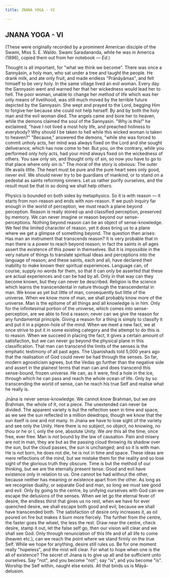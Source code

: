```yaml
---
title: JNANA YOGA - VI

---
```





  

## JNANA YOGA - VI

(These were originally recorded by a prominent American disciple of the
Swami, Miss S. E. Waldo. Swami Saradananda, while he was in America
(1896), copied them out from her notebook — *Ed*.)

Thought is all important, for "what we think we become". There was once
a Sannyāsin, a holy man, who sat under a tree and taught the people. He
drank milk, and ate only fruit, and made endless "Prānāyāmas", and felt
himself to be very holy. In the same village lived an evil woman. Every
day the Sannyasin went and warned her that her wickedness would lead her
to hell. The poor woman, unable to change her method of life which was
her only means of livelihood, was still much moved by the terrible
future depicted by the Sannyasin. She wept and prayed to the Lord,
begging Him to forgive her because she could not help herself. By and by
both the holy man and the evil woman died. The angels came and bore her
to heaven, while the demons claimed the soul of the Sannyasin. "Why is
this!" he exclaimed, "have I not lived a most holy life, and preached
holiness to everybody? Why should I be taken to hell while this wicked
woman is taken to heaven?" "Because," answered the demons, "while she
was forced to commit unholy acts, her mind was always fixed on the Lord
and she sought deliverance, which has now come to her. But you, on the
contrary, while you performed only holy acts, had your mind always fixed
on the wickedness of others. You saw only sin, and thought only of sin,
so now you have to go to that place where only sin is." The moral of the
story is obvious: The outer life avails little. The heart must be pure
and the pure heart sees only good, never evil. We should never try to be
guardians of mankind, or to stand on a pedestal as saints reforming
sinners. Let us rather purify ourselves, and the result must be that in
so doing we shall help others.

Physics is bounded on both sides by metaphysics. So it is with reason —
it starts from non-reason and ends with non-reason. If we push inquiry
far enough in the world of perception, we must reach a plane beyond
perception. Reason is really stored up and classified perception,
preserved by memory. We can never imagine or reason beyond our
sense-perceptions. Nothing beyond reason can be an object of
sense-knowledge. We feel the limited character of reason, yet it does
bring us to a plane where we get a glimpse of something beyond. The
question then arises: Has man an instrument that transcends reason? It
is very probable that in man there is a power to reach beyond reason; in
fact the saints in all ages assert the existence of this power in
themselves. But it is impossible in the very nature of things to
translate spiritual ideas and perceptions into the language of reason;
and these saints, each and all, have declared their inability to make
known their spiritual experiences. Language can, of course, supply no
words for them, so that it can only be asserted that these are actual
experiences and can be had by all. Only in that way can they become
known, but they can never be described. Religion is the science which
learns the transcendental in nature through the transcendental in man.
We know as yet but little of man, consequently but little of the
universe. When we know more of man, we shall probably know more of the
universe. Man is the epitome of all things and all knowledge is in him.
Only for the infinitesimal portion of the universe, which comes into
sense-perception, are we able to find a reason; never can we give the
reason for any fundamental principle. Giving a reason for a thing is
simply to classify it and put it in a pigeon-hole of the mind. When we
meet a new fact, we at once strive to put it in some existing category
and the attempt to do this is to reason. When we succeed in placing the
fact, it gives a certain amount of satisfaction, but we can never go
beyond the physical plane in this classification. That man can transcend
the limits of the senses is the emphatic testimony of all past ages. The
Upanishads told 5,000 years ago that the realisation of God could never
be had through the senses. So far, modern agnosticism agrees, but the
Vedas go further than the negative side and assert in the plainest terms
that man can and does transcend this sense-bound, frozen universe. He
can, as it were, find a hole in the ice, through which he can pass and
reach the whole ocean of life. Only by so transcending the world of
sense, can he reach his true Self and realise what he really is.

Jnāna is never sense-knowledge. We cannot *know* Brahman, but we *are*
Brahman, the whole of It, not a piece. The unextended can never be
divided. The apparent variety is but the reflection seen in time and
space, as we see the sun reflected in a million dewdrops, though we know
that the sun itself is one and not many. In Jnana we have to lose sight
of the variety and see only the Unity. Here there is no subject, no
object, no knowing, no thou or he or I, only the one, absolute Unity. We
*are* this all the time; once free, ever free. Man is *not* bound by the
law of causation. Pain and misery are not in man, they are but as the
passing cloud throwing its shadow over the sun, but the cloud passes,
the sun is unchanged; and so it is with man. He is not born, he does not
die, he is not in time and space. These ideas are mere reflections of
the mind, but we mistake them for the reality and so lose sight of the
glorious truth they obscure. Time is but the method of our thinking, but
we are the eternally present tense. Good and evil have existence only in
relation to us. One cannot be had without the other, because neither has
meaning or existence apart from the other. As long as we recognise
duality, or separate God and man, so long we must see good and evil.
Only by going to the centre, by unifying ourselves with God can we
escape the delusions of the senses. When we let go the eternal fever of
desire, the endless thirst that gives us no rest, when we have for ever
quenched desire, we shall escape both good and evil, because we shall
have transcended both. The satisfaction of desire only increases it, as
oil poured on fire but makes it burn more fiercely. The further from the
centre, the faster goes the wheel, the less the rest. Draw near the
centre, check desire, stamp it out, let the false self go, then our
vision will clear and we shall see God. Only through renunciation of
this life and of all life to come (heaven etc.), can we reach the point
where we stand firmly on the true Self. While we hope for anything,
desire still rules us. Be for one moment really "hopeless", and the mist
will clear. For what to hope when one is the all of existence? The
secret of Jnana is to give up all and be sufficient unto ourselves. Say
"not", and you become "not"; say "is", and you become "is". Worship the
Self within, naught else exists. All that binds us is Māyā-delusion.


